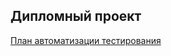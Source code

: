 ## Дипломный проект
[План автоматизации тестирования](https://github.com/OlgaTyupina/Diplom-aqa/blob/master/Plan.md)
